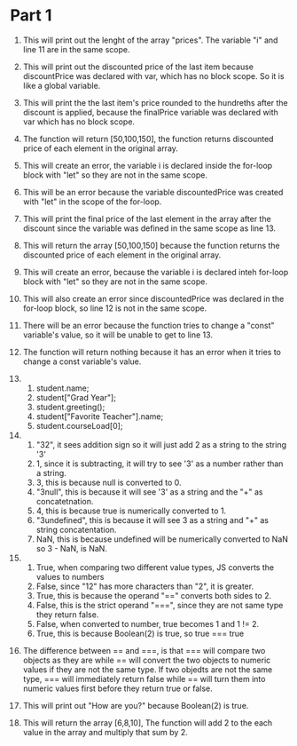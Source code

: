 # Part 1

1.  This will print out the lenght of the array "prices". The variable "i" and line 11 are in the same scope.
2.  This will print out the discounted price of the last item because discountPrice was declared with var, which has no block scope. So
it is like a global variable.
3.  This will print the the last item's price rounded to the hundreths after the discount is applied, because the finalPrice variable was declared with var which has no block scope.
4. The function will return [50,100,150], the function returns discounted price of each element in the original array.
5. This will create an error, the variable i is declared inside the for-loop block with "let" so they are not in the same scope.  
6. This will be an error because the variable discountedPrice was created with "let" in the scope of the for-loop. 
7.  This will print the final price of the last element in the array after the discount since the variable was defined in the same scope as line 13. 
8.  This will return the array [50,100,150] because the function returns the discounted price of each element in the original array.
9.  This will create an error, because the variable i is declared inteh for-loop block with "let" so they are not in the same scope.
10. This will also create an error since discountedPrice was declared in the for-loop block, so line 12 is not in the same scope.
11. There will be an error because the function tries to change a "const" variable's value, so it will be unable to get to line 13.
12.  The function will return nothing because it has an error when it tries to change a const variable's value.
13. 
      1.   student.name;
      2.   student["Grad Year"];
      3.   student.greeting();
      4.   student["Favorite Teacher"].name;
      5.   student.courseLoad[0];
14.  
     1. "32", it sees addition sign so it will just add 2 as a string to the string '3'
     2. 1, since it is subtracting, it will try to see '3' as a number rather than a string.
     3. 3, this is because null is converted to 0.
     4. "3null", this is because it will see '3' as a string and the "+" as concatetnation. 
     5. 4, this is because true is numerically converted to 1.
     6. "3undefined", this is because it will see 3 as a string and "+" as string concatentation.
     7. NaN, this is because undefined will be numerically converted to NaN so 3 - NaN, is NaN.

15.  
     1.   True, when comparing two different value types, JS converts the values to numbers
     2.  False, since "12" has more characters than "2", it is greater.
     3.  True, this is because the operand "==" converts both sides to 2.
     4.  False, this is the strict operand "===", since they are not same type they return false.
     5.  False, when converted to number, true becomes 1 and 1 != 2.
     6.   True, this is because Boolean(2) is true, so true === true

16. The difference between == and ===, is that === will compare two objects as they are while == will convert the two objects to numeric values if they are not the same type. If two objedts are not the same type, === will immediately return false while == will turn them into numeric values first before they return true or false.
17. This will print out "How are you?" because Boolean(2) is true.
19. This will return the array [6,8,10], The function will add 2 to the each value in the array and multiply that sum by 2. 
